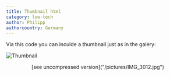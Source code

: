 ```yaml
---
title: Thumbnail html
category: low-tech
author: Philipp
authorcountry: Germany
---
```

Via this code you can inculde a thumbnail just as in the galery:

![Thumbnail]("/picturepreviews/IMG_3012.jpg")
<center>
[see uncompressed version]("/pictures/IMG_3012.jpg")
</center>
